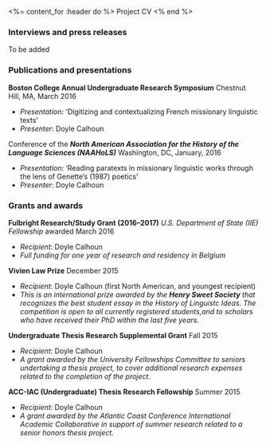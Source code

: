 <%= content_for :header do %>
    Project CV
<% end %>


### Interviews and press releases

To be added


### Publications and presentations

**Boston College Annual Undergraduate Research Symposium** Chestnut Hill, MA, March 2016
* *Presentation*: ‘Digitizing and contextualizing French missionary linguistic texts’
* *Presenter*: Doyle Calhoun


Conference of the **_North American Association for the History of the Language Sciences (NAAHoLS)_** Washington, DC, January, 2016
* *Presentation*: ‘Reading paratexts in missionary linguistic works through the lens of Genette’s (1987) poetics’ 
* *Presenter*: Doyle Calhoun



### Grants and awards

**Fulbright Research/Study Grant (2016–2017)** *U.S. Department of State (IIE) Fellowship* awarded March 2016
* *Recipient*: Doyle Calhoun
* *Full funding for one year of research and residency in Belgium*


**Vivien Law Prize** December 2015
* *Recipient*: Doyle Calhoun (first North American, and youngest recipient)
* *This is an international prize awarded by the __Henry Sweet Society__ that recognizes the best student essay in the History of Linguistc Ideas. The competition is open to all currently registered students,and to scholars who have received their PhD within the last five years.*


**Undergraduate Thesis Research Supplemental Grant** Fall 2015
* *Recipient*: Doyle Calhoun
* *A grant awarded by the University Fellowships Committee to seniors undertaking a thesis project, to cover additional research expenses related to the completion of the project.*


**ACC-IAC (Undergraduate) Thesis Research Fellowship** Summer 2015
* *Recipient*: Doyle Calhoun
* *A grant awarded by the Atlantic Coast Conference International Academic Collaborative in support of summer research related to a senior honors thesis project.*

